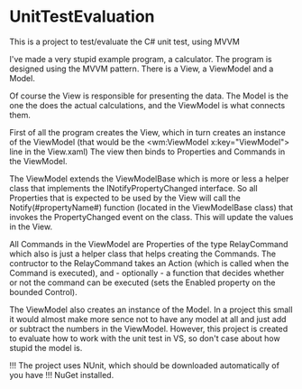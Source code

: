 UnitTestEvaluation
==================

This is a project to test/evaluate the C# unit test, using MVVM

I've made a very stupid example program, a calculator. The program is designed using the
MVVM pattern. There is a View, a ViewModel and a Model.

Of course the View is responsible for presenting the data.
The Model is the one the does the actual calculations,
and the ViewModel is what connects them. 

First of all the program creates the View, which in turn creates an instance of the
ViewModel (that would be the <wm:ViewModel x:key="ViewModel"> line in the View.xaml)
The view then binds to Properties and Commands in the ViewModel.

The ViewModel extends the ViewModelBase which is more or less a helper class that 
implements the INotifyPropertyChanged interface.
So all Properties that is expected to be used by the View will call the 
Notify(#propertyName#) function (located in the ViewModelBase class) that invokes the
PropertyChanged event on the class. This will update the values in the View.

All Commands in the ViewModel are Properties of the type RelayCommand which
also is just a helper class that helps creating the Commands.
The contructor to the RelayCommand takes an Action (which is called when the 
Command is executed), and - optionally - a function that decides whether or not
the command can be executed (sets the Enabled property on the bounded Control).

The ViewModel also creates an instance of the Model. In a project this small
it would almost make more sence not to have any model at all and just add or subtract
the numbers in the ViewModel. However, this project is created to evaluate how to
work with the unit test in VS, so don't case about how stupid the model is.

!!! The project uses NUnit, which should be downloaded automatically of you have
!!! NuGet installed.
